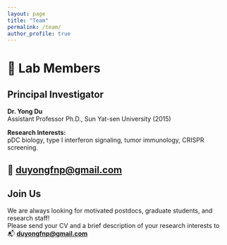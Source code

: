 ```yaml
---
layout: page
title: "Team"
permalink: /team/
author_profile: true
---
```


# 👥 Lab Members

## Principal Investigator

**Dr. Yong Du**  
Assistant Professor
Ph.D., Sun Yat-sen University (2015)  

**Research Interests:**  
pDC biology, type I interferon signaling, tumor immunology, CRISPR screening.

📧 [duyongfnp@gmail.com](mailto:duyongfnp@gmail.com)
---

## Join Us

We are always looking for motivated postdocs, graduate students, and research staff!  
Please send your CV and a brief description of your research interests to  
📬 **[duyongfnp@gmail.com](mailto:duyongfnp@gmail.com)**


